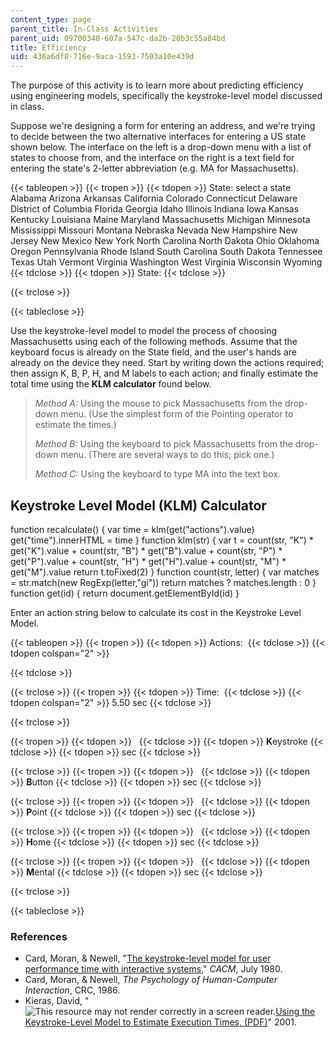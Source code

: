 ```yaml
---
content_type: page
parent_title: In-Class Activities
parent_uid: 09700340-607a-547c-da2b-20b3c55a84bd
title: Efficiency
uid: 436a6df8-716e-9aca-1593-7503a10e439d
---
```


The purpose of this activity is to learn more about predicting efficiency using engineering models, specifically the keystroke-level model discussed in class.

Suppose we're designing a form for entering an address, and we're trying to decide between the two alternative interfaces for entering a US state shown below. The interface on the left is a drop-down menu with a list of states to choose from, and the interface on the right is a text field for entering the state's 2-letter abbreviation (e.g. MA for Massachusetts).

{{< tableopen >}}
{{< tropen >}}
{{< tdopen >}}
State: select a state Alabama Arizona Arkansas California Colorado Connecticut Delaware District of Columbia Florida Georgia Idaho Illinois Indiana Iowa Kansas Kentucky Louisiana Maine Maryland Massachusetts Michigan Minnesota Mississippi Missouri Montana Nebraska Nevada New Hampshire New Jersey New Mexico New York North Carolina North Dakota Ohio Oklahoma Oregon Pennsylvania Rhode Island South Carolina South Dakota Tennessee Texas Utah Vermont Virginia Washington West Virginia Wisconsin Wyoming
{{< tdclose >}}
{{< tdopen >}}
State: 
{{< tdclose >}}

{{< trclose >}}

{{< tableclose >}}

Use the keystroke-level model to model the process of choosing Massachusetts using each of the following methods. Assume that the keyboard focus is already on the State field, and the user's hands are already on the device they need. Start by writing down the actions required; then assign K, B, P, H, and M labels to each action; and finally estimate the total time using the **KLM calculator** found below.

> _Method A:_ Using the mouse to pick Massachusetts from the drop-down menu. (Use the simplest form of the Pointing operator to estimate the times.)
> 
> _Method B:_ Using the keyboard to pick Massachusetts from the drop-down menu. (There are several ways to do this; pick one.)
> 
> _Method C:_ Using the keyboard to type MA into the text box.

Keystroke Level Model (KLM) Calculator
--------------------------------------

function recalculate() { var time = klm(get("actions").value) get("time").innerHTML = time } function klm(str) { var t = count(str, "K") \* get("K").value + count(str, "B") \* get("B").value + count(str, "P") \* get("P").value + count(str, "H") \* get("H").value + count(str, "M") \* get("M").value return t.toFixed(2) } function count(str, letter) { var matches = str.match(new RegExp(letter,"gi")) return matches ? matches.length : 0 } function get(id) { return document.getElementById(id) }

Enter an action string below to calculate its cost in the Keystroke Level Model.

{{< tableopen >}}
{{< tropen >}}
{{< tdopen >}}
Actions: 
{{< tdclose >}}
{{< tdopen colspan="2" >}}

{{< tdclose >}}

{{< trclose >}}
{{< tropen >}}
{{< tdopen >}}
Time: 
{{< tdclose >}}
{{< tdopen colspan="2" >}}
5.50 sec
{{< tdclose >}}

{{< trclose >}}

{{< tropen >}}
{{< tdopen >}}
 
{{< tdclose >}}
{{< tdopen >}}
**K**eystroke
{{< tdclose >}}
{{< tdopen >}}
 sec
{{< tdclose >}}

{{< trclose >}}
{{< tropen >}}
{{< tdopen >}}
 
{{< tdclose >}}
{{< tdopen >}}
**B**utton
{{< tdclose >}}
{{< tdopen >}}
 sec
{{< tdclose >}}

{{< trclose >}}
{{< tropen >}}
{{< tdopen >}}
 
{{< tdclose >}}
{{< tdopen >}}
**P**oint
{{< tdclose >}}
{{< tdopen >}}
 sec
{{< tdclose >}}

{{< trclose >}}
{{< tropen >}}
{{< tdopen >}}
 
{{< tdclose >}}
{{< tdopen >}}
**H**ome
{{< tdclose >}}
{{< tdopen >}}
 sec
{{< tdclose >}}

{{< trclose >}}
{{< tropen >}}
{{< tdopen >}}
 
{{< tdclose >}}
{{< tdopen >}}
**M**ental
{{< tdclose >}}
{{< tdopen >}}
 sec
{{< tdclose >}}

{{< trclose >}}

{{< tableclose >}}

### References

*   Card, Moran, & Newell, "[The keystroke-level model for user performance time with interactive systems](http://doi.acm.org/10.1145/358886.358895)," _CACM_, July 1980.
*   Card, Moran, & Newell, _The Psychology of Human-Computer Interaction_, CRC, 1986.
*   Kieras, David, "![This resource may not render correctly in a screen reader.](/images/inacessible.gif)[Using the Keystroke-Level Model to Estimate Execution Times, (PDF)](http://www.cs.loyola.edu/~lawrie/CS774/S06/homework/klm.pdf)" 2001.